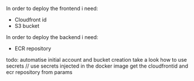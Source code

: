 In order to deploy the frontend i need:

- Cloudfront id
- S3 bucket

In order to deploy the backend i need:

- ECR repository

todo:
automatise initial account and bucket creation
take a look how to use secrets // use secrets injected in the docker image
get the cloudfrontid and ecr repository from params
